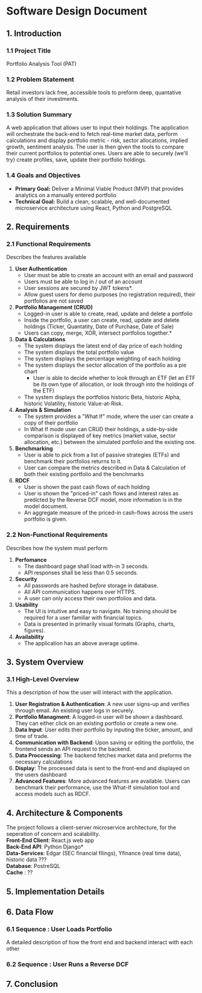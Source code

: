 # Software Design Document
## 1. Introduction 
### 1.1 Project Title  
Portfolio Analysis Tool (PAT)
### 1.2 Problem Statement
Retail investors lack free, accessible tools to preform deep, quantative analysis of their investments. 
### 1.3 Solution Summary
A web application that allows user to input their holdings. The application will orchestrate the back-end to fetch real-time market data, perform calculations and display portfolio metric - risk, sector allocations, implied growth, sentiment analysis. The user is then given the tools to compare their current portfolios to potential ones. Users are able to securely (we'll try) create profiles, save, update their portfolio holdings. 
### 1.4 Goals and Objectives
- **Primary Goal:** Deliver a Minimal Viable Product (MVP) that provides analytics on a manually entered portfolio  
- **Technical Goal:** Build a clean, scalable, and well-documented microservice architecture using React, Python and PostgreSQL

## 2. Requirements  
### 2.1 Functional Requirements  
Describes the features available 
1. **User Authentication**  
    - User must be able to create an account with an email and password  
    - Users must be able to log in / out of an account  
    - User sessions are secured by JWT tokens*.
    - Allow guest users for demo purposes (no registration required), their portfolios are not saved  
2. **Portfolio Management (CRUD)**  
    - Logged-in user is able to create, read, update and delete a portfolio  
    - Inside the portfolio, a user can create, read, update and delete holdings (Ticker, Quantatity, Date of Purchase, Date of Sale)  
    - Users can copy, merge, XOR, intersect portfolios together.*
3. **Data & Calculations** 
    - The system displays the latest end of day price of each holding  
    - The system displays the total portfolio value  
    - The system displays the percentage weighting of each holding  
    - The system displays the sector allocation of the portfolio as a pie chart  
        - User is able to decide whether to look through an ETF (let an ETF be its own type of allocation, or look through into the holdings of the ETF)  
    - The system displays the portfolios historic Beta, historic Alpha, historic Volatility, historic Value-at-Risk.  
4. **Analysis & Simulation**  
    - The system provides a "What If" mode, where the user can create a copy of their portfolio  
    - In What If mode user can CRUD their holdings, a side-by-side comparison is displayed of key metrics (market value, sector allocation, etc.) between the simulated portfolio and the existing one.  
5. **Benchmarking**  
    - User is able to pick from a list of passive strategies (ETFs) and benchmark their portfolios returns to it.  
    - User can compare the metrics described in Data & Calculation of both their existing portfolio and the benchmarks
6. **RDCF**  
    - User is shown the past cash flows of each holding  
    - User is shown the "priced-in" cash flows and interest rates as predicted by the Reverse DCF model, more information is in the model document.  
    - An aggregate measure of the priced-in cash-flows across the users portfolio is given.   
### 2.2 Non-Functional Requirements  
Describes how the system must perform  
1. **Perfomance**  
    - The dashboard page shall load with-in 3 seconds. 
    - API responses shall be less than 0.5 seconds.  
2. **Security**  
    - All passwords are hashed *before* storage in database.  
    - All API communication happens over HTTPS.  
    - A user can only access their own portfolios and data.  
3. **Usability**  
    - The UI is intuitive and easy to navigate. No training should be required for a user familiar with financial topics.  
    - Data is presented in primarily visual formats (Graphs, charts, figures).  
4. **Availability**  
    - The application has an above average uptime.  
## 3. System Overview
### 3.1 High-Level Overview
This a description of how the user will interact with the application.   
1. **User Registration & Authentication**: A new user signs-up and verifies through email. An existing user logs in securely.  
2. **Portfolio Managment**: A logged-in user will be shown a dashboard. They can either click on an existing portfolio or create a new one.  
3. **Data Input**: User edits their portfolio by inputing the ticker, amount, and time of trade.  
4. **Communication with Backend**: Upon saving or editing the portfolio, the frontend sends an API request to the backend.  
5. **Data Proccessing**: The backend fetches market data and preforms the necessary calculations  
6. **Display**: The processed data is sent to the front-end and displayed on the users dashboard  
7. **Advanced Features**: More advanced features are available. Users can benchmark their performance, use the What-If simulation tool and access models such as RDCF.  
## 4. Architecture & Components  
The project follows a client-server microservice architecture, for the seperation of concern and scalability.  
**Front-End Client**: React.js web app  
**Back-End API**: Python Django*  
**Data-Services**: Edgar (SEC financial filings), Yfinance (real time data), historic data ???  
**Database**: PostreSQL  
**Cache** : ??  
## 5. Implementation Details 
## 6. Data Flow  
### 6.1 Sequence : User Loads Portfolio  
A detailed description of how the front end and backend interact with each other  
### 6.2 Sequence : User Runs a Reverse DCF  
## 7. Conclusion 
